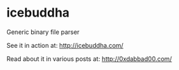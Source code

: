 icebuddha
=========

Generic binary file parser

See it in action at: http://icebuddha.com/

Read about it in various posts at: http://0xdabbad00.com/
